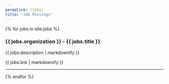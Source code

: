 ```yaml
---
permalink: /jobs/
title: "Job Postings"
---
```


{% for jobs in site.jobs %}
  <h3>{{ jobs.organization }} - {{ jobs.title }}</h3>
  <p>{{ jobs.description | markdownify }}</p>
  <p>{{ jobs.link | markdownify }}</p>
  <hr>
{% endfor %}